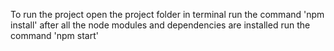 To run the project
open the project folder in terminal
run the command 'npm install'
after all the node modules and dependencies are installed
run the command 'npm start'
